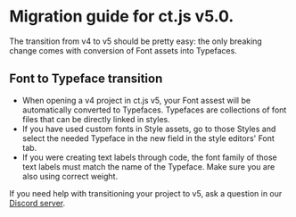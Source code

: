 # Migration guide for ct.js v5.0.

The transition from v4 to v5 should be pretty easy: the only breaking change comes with conversion of Font assets into Typefaces.

## Font to Typeface transition

* When opening a v4 project in ct.js v5, your Font assest will be automatically converted to Typefaces. Typefaces are collections of font files that can be directly linked in styles.
* If you have used custom fonts in Style assets, go to those Styles and select the needed Typeface in the new field in the style editors' Font tab.
* If you were creating text labels through code, the font family of those text labels must match the name of the Typeface. Make sure you are also using correct weight.

If you need help with transitioning your project to v5, ask a question in our [Discord server](https://comigo.games/discord).